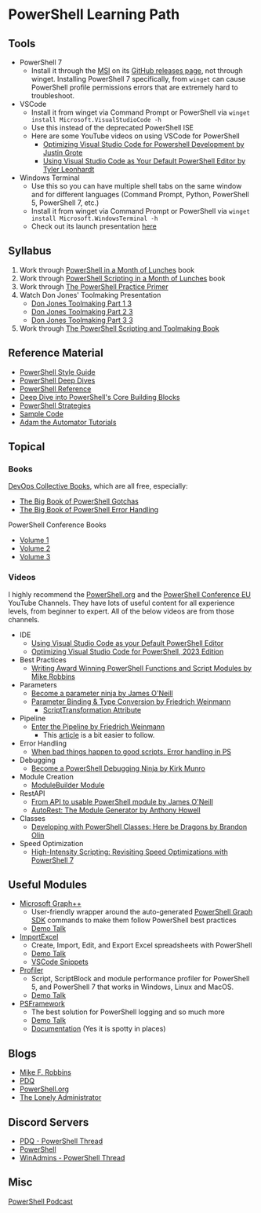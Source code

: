 # PowerShell Learning Path

## Tools

- PowerShell 7
    - Install it through the [MSI](https://github.com/PowerShell/PowerShell/releases/download/v7.3.2/PowerShell-7.3.2-win-x64.msi) on its [GitHub releases page](https://github.com/PowerShell/PowerShell/releases), not through winget. Installing PowerShell 7 specifically, from `winget` can cause PowerShell profile permissions errors that are extremely hard to troubleshoot.
- VSCode
    - Install it from winget via Command Prompt or PowerShell via `winget install Microsoft.VisualStudioCode -h`
    - Use this instead of the deprecated PowerShell ISE
    - Here are some YouTube videos on using VSCode for PowerShell
        - [Optimizing Visual Studio Code for Powershell Development by Justin Grote](https://www.youtube.com/watch?v=uoBptbPFOPk)
        - [Using Visual Studio Code as Your Default PowerShell Editor by Tyler Leonhardt](https://www.youtube.com/watch?v=bGn45vIeAMM)
- Windows Terminal
    - Use this so you can have multiple shell tabs on the same window and for different languages (Command Prompt, Python, PowerShell 5, PowerShell 7, etc.)
    - Install it from winget via Command Prompt or PowerShell via `winget install Microsoft.WindowsTerminal -h`
    - Check out its launch presentation [here](https://www.youtube.com/watch?v=KMudkRcwjCw)

## Syllabus

1. Work through [PowerShell in a Month of Lunches](https://www.manning.com/books/learn-powershell-in-a-month-of-lunches) book
1. Work through [PowerShell Scripting in a Month of Lunches](https://www.manning.com/books/learn-powershell-scripting-in-a-month-of-lunches) book
1. Work through [The PowerShell Practice Primer](https://leanpub.com/psprimer)
1. Watch Don Jones' Toolmaking Presentation
    - [Don Jones Toolmaking Part 1 3](https://www.youtube.com/watch?v=KprrLkjPq_c)
    - [Don Jones Toolmaking Part 2 3](https://www.youtube.com/watch?v=U849a17G7Ro)
    - [Don Jones Toolmaking Part 3 3](https://www.youtube.com/watch?v=GXdmjCPYYNM)
1. Work through [The PowerShell Scripting and Toolmaking Book](https://leanpub.com/powershell-scripting-toolmaking)

## Reference Material

- [PowerShell Style Guide](https://github.com/PoshCode/PowerShellPracticeAndStyle/blob/master/Style-Guide/Introduction.md)
- [PowerShell Deep Dives](https://docs.microsoft.com/en-us/powershell/scripting/learn/deep-dives/overview?view=powershell-7.3)
- [PowerShell Reference](https://learn.microsoft.com/en-us/powershell/module/microsoft.powershell.core/?view=powershell-7.3)
- [Deep Dive into PowerShell's Core Building Blocks](https://powershell.one/fundamentals)
- [PowerShell Strategies](https://powershell.one/strategies)
- [Sample Code](https://powershell.one/code)
- [Adam the Automator Tutorials](https://adamtheautomator.com/tutorials/?_tags=powershell)

## Topical

### Books

[DevOps Collective Books](https://leanpub.com/u/devopscollective), which are all free, especially:

- [The Big Book of PowerShell Gotchas](https://leanpub.com/thebigbookofpowershellgotchas)
- [The Big Book of PowerShell Error Handling](https://leanpub.com/thebigbookofpowershellerrorhandling)

PowerShell Conference Books

- [Volume 1](https://leanpub.com/powershell-conference-book)
- [Volume 2](https://leanpub.com/psconfbook2)
- [Volume 3](https://leanpub.com/psconfbook3)

### Videos

I highly recommend the [PowerShell.org](https://www.youtube.com/@PowershellOrg) and the [PowerShell Conference EU](https://www.youtube.com/@PowerShellConferenceEU/videos) YouTube Channels. They have lots of useful content for all experience levels, from beginner to expert. All of the below videos are from those channels.

- IDE
    - [Using Visual Studio Code as your Default PowerShell Editor](https://www.youtube.com/watch?v=LF0Srh9hxj8)
    - [Optimizing Visual Studio Code for PowerShell, 2023 Edition](https://youtu.be/1Tk8n47xiIA)
- Best Practices
    - [Writing Award Winning PowerShell Functions and Script Modules by Mike Robbins](https://www.youtube.com/watch?v=d5x0Di52QZA)
- Parameters
    - [Become a parameter ninja by James O'Neill](https://www.youtube.com/watch?v=LMw_mfYRHYI)
    - [Parameter Binding & Type Conversion by Friedrich Weinmann](https://www.youtube.com/watch?v=eccKZIFMX0Q)
        - [ScriptTransformation Attribute](https://psframework.org/documentation/documents/psframework/utility/ScriptTransformation.html)
- Pipeline
    - [Enter the Pipeline by Friedrich Weinmann](https://youtu.be/z1rgaMzBdEk?t=2049)
        - This [article](https://powershell.one/powershell-internals/scriptblocks/powershell-pipeline) is a bit easier to follow.
- Error Handling
    - [When bad things happen to good scripts. Error handling in PS](https://www.youtube.com/watch?v=Wfl1dXI06y8)
- Debugging
    - [Become a PowerShell Debugging Ninja by Kirk Munro](https://www.youtube.com/watch?v=zhjU24hbYuI)
- Module Creation
    - [ModuleBuilder Module](https://github.com/PoshCode/ModuleBuilder)
- RestAPI
    - [From API to usable PowerShell module by James O'Neill](https://www.youtube.com/watch?v=OUZAsf0s9EE)
    - [AutoRest: The Module Generator by Anthony Howell](https://www.youtube.com/watch?v=g6K7yvELCR8&list=PLxBMu7DSsSbDdlJsehI273YOD3rN6ZJIw)
- Classes
    - [Developing with PowerShell Classes: Here be Dragons by Brandon Olin](https://www.youtube.com/watch?v=i1DpPU_xxBc)
- Speed Optimization
    - [High-Intensity Scripting: Revisiting Speed Optimizations with PowerShell 7](https://www.youtube.com/watch?v=NsRoz3JmKUM)

## Useful Modules

- [Microsoft Graph++](https://github.com/jhoneill/MsftGraph)
    - User-friendly wrapper around the auto-generated [PowerShell Graph SDK](https://learn.microsoft.com/en-us/powershell/microsoftgraph/overview?view=graph-powershell-1.0) commands to make them follow PowerShell best practices
    - [Demo Talk](https://www.youtube.com/watch?v=L_7ItIa70HE)
- [ImportExcel](https://github.com/dfinke/ImportExcel)
    - Create, Import, Edit, and Export Excel spreadsheets with PowerShell
    - [Demo Talk](https://www.youtube.com/watch?v=0bR-8b6OMTk)
    - [VSCode Snippets](https://marketplace.visualstudio.com/items?itemName=DougFinke.powershellexcel-snippets)
- [Profiler](https://github.com/nohwnd/Profiler)
    - Script, ScriptBlock and module performance profiler for PowerShell 5, and PowerShell 7 that works in Windows, Linux and MacOS.
    - [Demo Talk](https://youtu.be/1z-UXw51EPU)
- [PSFramework](https://github.com/PowershellFrameworkCollective/psframework)
    - The best solution for PowerShell logging and so much more
    - [Demo Talk](https://youtu.be/Uy5Qd9g25Dg)
    - [Documentation](https://psframework.org/documentation.html) (Yes it is spotty in places)

## Blogs

- [Mike F. Robbins](https://mikefrobbins.com/tags/powershell/)
- [PDQ](https://www.pdq.com/blog/categories/powershell/1/)
- [PowerShell.org](https://powershell.org/articles/)
- [The Lonely Administrator](https://jdhitsolutions.com/blog/)

## Discord Servers

- [PDQ - PowerShell Thread](https://discord.gg/pdq)
- [PowerShell](https://discord.com/invite/powershell)
- [WinAdmins - PowerShell Thread](https://discord.com/invite/winadmins)

## Misc

[PowerShell Podcast](https://powershellpodcast.podbean.com/)